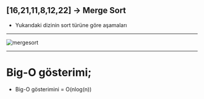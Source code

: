 ## [16,21,11,8,12,22] -> Merge Sort 

+ Yukarıdaki dizinin sort türüne göre aşamaları

- - -

![mergesort](https://user-images.githubusercontent.com/68536015/147418627-fbecfb25-4f58-4ffa-82b9-8db6deaab5c6.png)

- - -

# Big-O gösterimi;
+ Big-O gösterimini = O(nlog(n))
